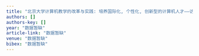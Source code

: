 ```yaml
---
title: "北京大学计算机教学的改革与实践: 培养国际化, 个性化, 创新型的计算机人才——访北京大学信息科学技术学院张铭教授"
authors: []
authors-key: []
year: "数据暂缺"
article-link: "数据暂缺"
venue: "数据暂缺"
bibex: "数据暂缺"
---
```

